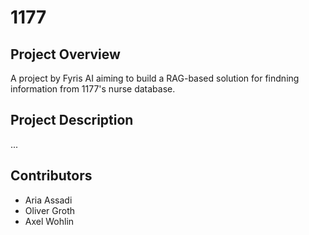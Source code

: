 # 1177

## Project Overview

A project by Fyris AI aiming to build a RAG-based solution for findning information from 1177's nurse database.

## Project Description

...

## Contributors
* Aria Assadi
* Oliver Groth
* Axel Wohlin
